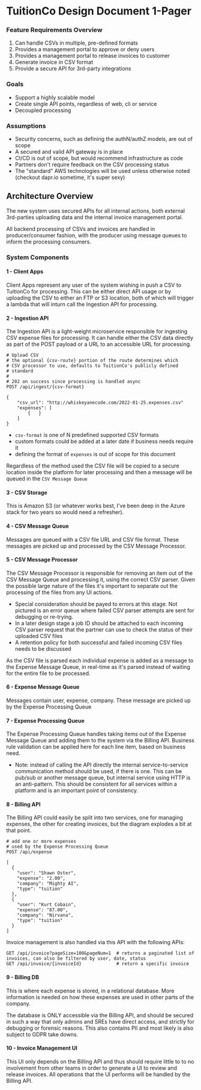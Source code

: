 # TuitionCo Design Document 1-Pager

### Feature Requirements Overview

1. Can handle CSVs in multiple, pre-defined formats
2. Provides a management portal to approve or deny users
3. Provides a management portal to release invoices to customer
4. Generate invoice in CSV format
5. Provide a secure API for 3rd-party integrations

### Goals

- Support a highly scalable model
- Create single API points, regardless of web, cli or service
- Decoupled processing

### Assumptions

- Security concerns, such as defining the authN/authZ models, are out of scope
- A secured and valid API gateway is in place
- CI/CD is out of scope, but would recommend infrastructure as code
- Partners don't require feedback on the CSV processing status
- The "standard" AWS technologies will be used unless otherwise noted (checkout dapr.io sometime, it's super sexy)

## Architecture Overview

<DIAGRAM>

The new system uses secured APIs for all internal actions, both external 3rd-parties uploading data and the internal invoice management portal.

All backend processing of CSVs and invoices are handled in producer/consumer fashion, with the producer using message queues to inform the processing consumers.

### System Components

#### 1 - Client Apps

Client Apps represent any user of the system wishing in push a CSV to TuitionCo for processing. This can be either direct API usage or by uploading the CSV to either an FTP or S3 location, both of which will trigger a lambda that will inturn call the Ingestion API for processing.

#### 2 - Ingestion API

The Ingestion API is a light-weight microservice responsible for ingesting CSV expense files for processing. It can handle either the CSV data directly as part of the POST payload or a URL to an accessible URL for processing.

```
# Upload CSV
# the optional {csv-route} portion of the route determines which
# CSV processor to use, defaults to TuitionCo's publicly defined
# standard
#
# 202 on success since processing is handled async
POST /api/ingest/{csv-format}

{
    "csv_url": "http://whiskeyanecode.com/2022-01-25.expenses.csv"
    "expenses": [
        {   }
    ]
}
```

- `csv-format` is one of N predefined supported CSV formats
- custom formats could be added at a later date if business needs require it
- defining the format of `expenses` is out of scope for this document

Regardless of the method used the CSV file will be copied to a secure location inside the platform for later processing and then a message will be queued in the `CSV Message Queue`

#### 3 - CSV Storage

This is Amazon S3 (or whatever works best, I've been deep in the Azure stack for two years so would need a refresher).

#### 4 - CSV Message Queue

Messages are queued with a CSV file URL and CSV file format. These messages are picked up and processed by the CSV Message Processor.

#### 5 - CSV Message Processor

The CSV Message Processor is responsible for removing an item out of the CSV Message Queue and processing it, using the correct CSV parser. Given the possible large nature of the files it's important to separate out the processing of the files from any UI actions.

- Special consideration should be payed to errors at this stage. Not pictured is an error queue where failed CSV parser attempts are sent for debugging or re-trying.
- In a later design stage a job ID should be attached to each incoming CSV parser request that the partner can use to check the status of their uploaded CSV files
- A retention policy for both successful and failed incoming CSV files needs to be discussed

As the CSV file is parsed each individual expense is added as a message to the Expense Message Queue, in real-time as it's parsed instead of waiting for the entire file to be processed.

#### 6 - Expense Message Queue

Messages contain user, expense, company. These message are picked up by the Expense Processing Queue

#### 7 - Expense Processing Queue

The Expense Processing Queue handles taking items out of the Expense Message Queue and adding them to the system via the Billing API. Business rule validation can be applied here for each line item, based on business need.

- Note: instead of calling the API directly the internal service-to-service communication method should be used, if there is one. This can be pub/sub or another message queue, but internal service using HTTP is an anti-pattern. This should be consistent for all services within a platform and is an important point of consistency.

#### 8 - Billing API

The Billing API could easily be split into two services, one for managing expenses, the other for creating invoices, but the diagram explodes a bit at that point.

```
# add one or more expenses
# used by the Expense Processing Queue
POST /api/expense

[
  {
    "user": "Shawn Oster",
    "expense": "2.00",
    "company": "Mighty AI",
    "type": "tuition"
  },
  {
    "user": "Kurt Cobain",
    "expense": "87.00",
    "company": "Nirvana",
    "type": "tuition"
  }
]
```

Invoice management is also handled via this API with the following APIs:

```
GET /api/invoice?pageSize=100&pageNum=1  # returns a paginated list of invoices, can also be filtered by user, date, status
GET /api/invoice/{invoiceId}             # return a specific invoice
```

#### 9 - Billing DB

This is where each expense is stored, in a relational database. More information is needed on how these expenses are used in other parts of the company.

The database is ONLY accessible via the Billing API, and should be secured in such a way that only admins and SREs have direct access, and strictly for debugging or forensic reasons. This also contains PII and most likely is also subject to GDPR take downs.

#### 10 - Invoice Management UI

This UI only depends on the Billing API and thus should require little to to no involvement from other teams in order to generate a UI to review and release invoices. All operations that the UI performs will be handled by the Billing API.